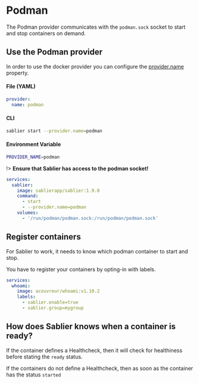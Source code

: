 # Podman

The Podman provider communicates with the `podman.sock` socket to start and stop containers on demand.

## Use the Podman provider

In order to use the docker provider you can configure the [provider.name](../configuration) property.

<!-- tabs:start -->

#### **File (YAML)**

```yaml
provider:
  name: podman
```

#### **CLI**

```bash
sablier start --provider.name=podman
```

#### **Environment Variable**

```bash
PROVIDER_NAME=podman
```

<!-- tabs:end -->

!> **Ensure that Sablier has access to the podman socket!**

```yaml
services:
  sablier:
    image: sablierapp/sablier:1.9.0
    command:
      - start
      - --provider.name=podman
    volumes:
      - '/run/podman/podman.sock:/run/podman/podman.sock'
```

## Register containers

For Sablier to work, it needs to know which podman container to start and stop.

You have to register your containers by opting-in with labels.

```yaml
services:
  whoami:
    image: acouvreur/whoami:v1.10.2
    labels:
      - sablier.enable=true
      - sablier.group=mygroup
```

## How does Sablier knows when a container is ready?

If the container defines a Healthcheck, then it will check for healthiness before stating the `ready` status.

If the containers do not define a Healthcheck, then as soon as the container has the status `started`